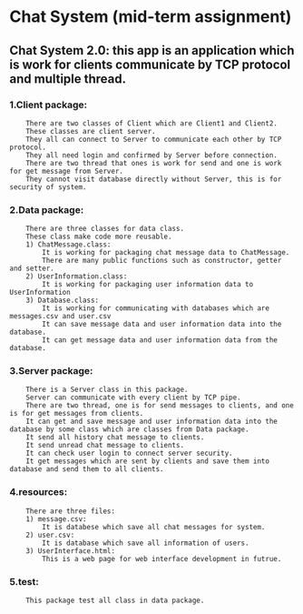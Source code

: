 # Chat System (mid-term assignment)
## Chat System 2.0: this app is an application which is work for clients communicate by TCP protocol and multiple thread.
###    1.Client package:
        There are two classes of Client which are Client1 and Client2. 
        These classes are client server. 
        They all can connect to Server to communicate each other by TCP protocol.
        They all need login and confirmed by Server before connection.
        There are two thread that ones is work for send and one is work for get message from Server.
        They cannot visit database directly without Server, this is for security of system.
###    2.Data package:
        There are three classes for data class. 
        These class make code more reusable.
        1) ChatMessage.class:
            It is working for packaging chat message data to ChatMessage.
            There are many public functions such as constructor, getter and setter.
        2) UserInformation.class:
            It is working for packaging user information data to UserInformation
        3) Database.class:
            It is working for communicating with databases which are messages.csv and user.csv
            It can save message data and user information data into the database.
            It can get message data and user information data from the database.
###    3.Server package:
        There is a Server class in this package.
        Server can communicate with every client by TCP pipe.
        There are two thread, one is for send messages to clients, and one is for get messages from clients. 
        It can get and save message and user information data into the database by some class which are classes from Data package.
        It send all history chat message to clients.
        It send unread chat message to clients.
        It can check user login to connect server security.
        It get messages which are sent by clients and save them into database and send them to all clients.
###    4.resources:
        There are three files:
        1) message.csv: 
            It is databese which save all chat messages for system.
        2) user.csv:
            It is database which save all information of users.
        3) UserInterface.html:
            This is a web page for web interface development in futrue.
###    5.test:
        This package test all class in data package.  
          
